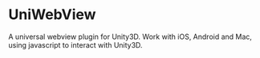 UniWebView
==========

A universal webview plugin for Unity3D. Work with iOS, Android and Mac, using javascript to interact with Unity3D.

